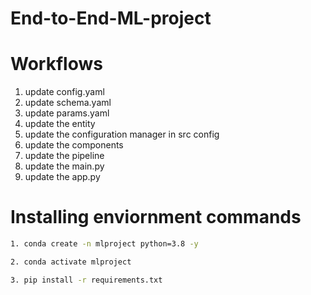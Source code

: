 # End-to-End-ML-project

# Workflows 
1. update config.yaml
2. update schema.yaml
3. update params.yaml
4. update the entity
5. update the configuration manager in src config
6. update the components
7. update the pipeline
8. update the main.py
9. update the app.py

# Installing enviornment commands
``` bash
1. conda create -n mlproject python=3.8 -y 
```
```bash
2. conda activate mlproject
```
```bash
3. pip install -r requirements.txt
```